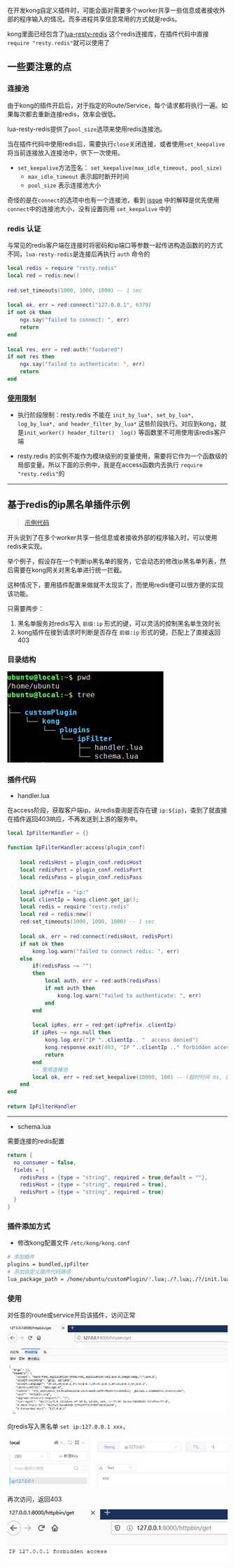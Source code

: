 
在开发kong自定义插件时，可能会面对需要多个worker共享一些信息或者接收外部的程序输入的情况。而多进程共享信息常用的方式就是redis。

kong里面已经包含了[lua-resty-redis](https://github.com/openresty/lua-resty-redis) 这个redis连接库，在插件代码中直接 `require "resty.redis"`就可以使用了

## 一些要注意的点

### 连接池
由于kong的插件开启后，对于指定的Route/Service，每个请求都将执行一遍。如果每次都去重新连接redis，效率会很低。

lua-resty-redis提供了`pool_size`选项来使用redis连接池。

当在插件代码中使用redis后，需要执行`close`关闭连接，或者使用`set_keepalive` 将当前连接放入连接池中，供下一次使用。

- `set_keepalive`方法签名： `set_keepalive(max_idle_timeout, pool_size)`
    - `max_idle_timeout` 表示超时断开时间
    - `pool_size` 表示连接池大小


奇怪的是在`connect`的选项中也有一个连接池，看到 [issue](https://github.com/openresty/lua-resty-redis/issues/177) 中的解释是优先使用`connect`中的连接池大小，没有设置则用 `set_keepalive` 中的


### redis 认证

与常见的redis客户端在连接时将密码和ip端口等参数一起传进构造函数的的方式不同，`lua-resty-redis`是连接后再执行 `auth` 命令的

```lua
local redis = require "resty.redis"
local red = redis:new()

red:set_timeouts(1000, 1000, 1000) -- 1 sec

local ok, err = red:connect("127.0.0.1", 6379)
if not ok then
    ngx.say("failed to connect: ", err)
    return
end

local res, err = red:auth("foobared")
if not res then
    ngx.say("failed to authenticate: ", err)
    return
end
```

### [使用限制](https://github.com/openresty/lua-resty-redis#Limitations)

- 执行阶段限制：resty.redis 不能在 `init_by_lua*, set_by_lua*, log_by_lua*, and header_filter_by_lua*` 这些阶段执行。对应到kong，就是`init_worker() header_filter()  log()` 等函数里不可用使用该redis客户端

- resty.redis 的实例不能作为模块级别的变量使用，需要将它作为一个函数级的局部变量。所以下面的示例中，我是在access函数内去执行 `require "resty.redis"`的


---
## 基于redis的ip黑名单插件示例

> [示例代码](https://github.com/hhgfy/demos/tree/master/kong/plugin_redis/ipFilter)

开头说到了在多个worker共享一些信息或者接收外部的程序输入时，可以使用redis来实现。

举个例子，假设存在一个判断ip黑名单的服务，它会动态的修改ip黑名单列表，然后需要在kong网关对黑名单进行统一拦截。

这种情况下，要用插件配置来做就不太现实了，而使用redis便可以很方便的实现该功能。

只需要两步：
1. 黑名单服务对redis写入 `前缀:ip` 形式的键，可以灵活的控制黑名单生效时长
2. kong插件在接到请求时判断是否存在 `前缀:ip` 形式的键，匹配上了直接返回403

### 目录结构
![](目录结构.png)

### 插件代码
- handler.lua

在access阶段，获取客户端ip，从redis查询是否存在键 `ip:${ip}`，查到了就直接在插件返回403响应，不再发送到上游的服务中。

```lua
local IpFilterHandler = {}

function IpFilterHandler:access(plugin_conf)

    local redisHost = plugin_conf.redisHost
    local redisPort = plugin_conf.redisPort
    local redisPass = plugin_conf.redisPass

    local ipPrefix = "ip:"
    local clientIp = kong.client.get_ip();
    local redis = require "resty.redis"
    local red = redis:new()
    red:set_timeouts(1000, 1000, 1000) -- 1 sec

    local ok, err = red:connect(redisHost, redisPort)
    if not ok then
        kong.log.warn("failed to connect redis: ", err)
    else
        if(redisPass ~= "")
        then
            local auth, err = red:auth(redisPass)
            if not auth then
                kong.log.warn("failed to authenticate: ", err)
            end
        end
    
        local ipRes, err = red:get(ipPrefix..clientIp)
        if ipRes ~= ngx.null then
            kong.log.err("IP "..clientIp.. "  access denied")
            kong.response.exit(403, "IP "..clientIp .." forbidden access")
            return
        end
        -- 使用连接池
        local ok, err = red:set_keepalive(10000, 100) -- (超时时间 ms, 连接池大小)
    end
end

return IpFilterHandler

```
---
- schema.lua

需要连接的redis配置

```lua
return {
  no_consumer = false, 
  fields = {
    redisPass = {type = "string", required = true,default = ""},
    redisHost = {type = "string", required = true},
    redisPort = {type = "string", required = true}
  }
}
```

### 插件添加方式

- 修改kong配置文件 `/etc/kong/kong.conf`

```sh
# 添加插件
plugins = bundled,ipFilter
# 添加自定义插件代码路径
lua_package_path = /home/ubuntu/customPlugin/?.lua;./?.lua;./?/init.lua;
```


### 使用

对任意的route或service开启该插件，访问正常

![](./正常响应.png)

向redis写入黑名单 `set ip:127.0.0.1 xxx`，

![](./set_key.png)

再次访问，返回403

![](./403.png)


